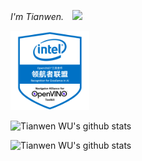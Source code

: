 <p><em>I'm Tianwen.　<img src="https://media.giphy.com/media/WUlplcMpOCEmTGBtBW/giphy.gif" width="30" /></em></p>  



<a href="https://www.youracclaim.com/badges/299cecbe-f3fb-4770-9a42-b69f9e842492/public_url">
<img src="pic/openvino.png" width = "25%" />
</a>



![Tianwen WU's github stats](https://github-readme-stats.vercel.app/api?username=TNTWEN&bg_color=30,e96443,904e95&title_color=fff&text_color=fff)

![Tianwen WU's github stats](https://github-readme-stats.vercel.app/api/top-langs/?username=TNTWEN&bg_color=30,e96443,904e95&title_color=fff&text_color=fff)  
 
